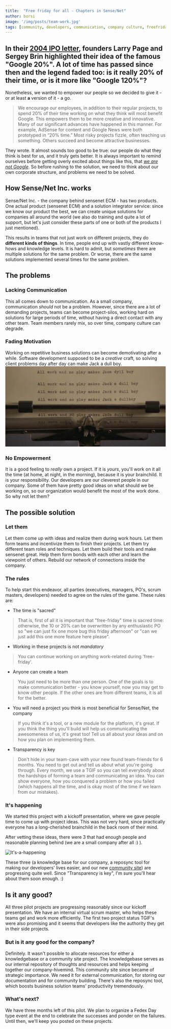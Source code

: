 ```yaml
---
title:  "Free friday for all - Chapters in Sense/Net"
author: borsi
image: '/img/posts/team-work.jpg'
tags: [community, developers, communication, company culture, freefriday]
---
```

In their [2004 IPO letter][64bbc0a2], founders Larry Page and Sergey Brin highlighted their idea of the famous "Google 20%". A lot of time has passed since then and the legend faded too: is it really 20% of their time, or is it more like "Google 120%"?
---

[64bbc0a2]: https://abc.xyz/investor/founders-letters/2004/ipo-letter.html "Google IPO letter"

Nonetheless, we wanted to empower our people so we decided to give it - or at least **a** version of it - a go.

> We encourage our employees, in addition to their regular projects, to spend 20% of their time working on what they think will most benefit Google. This empowers them to be more creative and innovative. Many of our significant advances have happened in this manner. For example, AdSense for content and Google News were both prototyped in “20% time.” Most risky projects fizzle, often teaching us something. Others succeed and become attractive businesses.

They wrote. It almost sounds too good to be true: our people do what they think is best for us, and it truly gets better. It is always important to remind ourselves before getting overly excited about things like this, that _[we are not Google][bfca94a4]_. So before rushing to the solution, we need to think about our own corporate structure, and problems we need to be solved.

  [bfca94a4]: https://blog.bradfieldcs.com/you-are-not-google-84912cf44afb "You are not google - Ozan Onay"

## How Sense/Net Inc. works

Sense/Net Inc. - the company behind sensenet ECM - has two products. One actual product (sensenet ECM) and a solution integrator service: since we know our product the best, we can create unique solutions for companies all around the world (we also do training and quite a lot of support, but let's just consider these parts of one or both of the products I just mentioned).

This results in teams that not just work on different projects, they do **different kinds of things**. In time, people end up with vastly different know-hows and knowledge levels. It is hard to admit, but _sometimes_ there are multiple solutions for the same problem. Or worse, there are the same solutions implemented several times for the same problem.

## The problems

### Lacking Communication

This all comes down to communication. As a small company, communication _should_ not be a problem. However, since there are a lot of demanding projects, teams can become project-silos, working hard on solutions for large periods of time, without having a direct contact with any other team. Team members rarely mix, so over time, company culture can degrade.

### Fading Motivation

Working on repetitive business solutions can become demotivating after a while. Software development supposed to be a _creative_ craft, so solving client problems day after day can make Jack a dull boy.
![All work and no play makes Jaca dyll boy](../img/all_work_and_no_play.png)

### No Empowerment

It is a good feeling to _really_ own a project. If it is _yours_, you'll work on it all the time (at home, at night, in the morning), because it is your brainchild. It is your responsibility. Our developers are our cleverest people in our company. Some of them have pretty good ideas on what should we be working on, so our organization would benefit the most of the work done. So why not let them?

## The possible solution

### Let them

Let them come up with ideas and realize them during work hours. Let them form teams and incentivize them to finish their projects. Let them try different team roles and techniques. Let them build their tools and make sensenet great. Help them form bonds with each other and learn the viewpoint of others. Rebuild our network of connections inside the company.

### The rules

To help start this endeavor, all parties (executives, managers, PO's, scrum masters, developers) needed to agree on the rules of the game. These rules are:

- The time is "sacred"
> That is, first of all it is important that "free-friday" time is sacred time: otherwise, the 10 or 20% can be overwritten by any enthusiastic PO so "we can just fix one more bug this friday afternoon" or "can we just add this one more feature here please".

- Working in these projects is not *mandatory*
> You can continue working on anything work-related during 'free-friday'.

- Anyone can create a team
> You just need to be more than one person. One of the goals is to make communication better - you know yourself, now you may get to know other people. If the other ones are from different teams, it is all for the better.

- You will need a project you think is most beneficial for Sense/Net, the company
> If you think it's a tool, or a new module for the platform, it's great. If you think the thing you'll build will help us communicating the awesomeness of us, it's great too! Tell us all about your ideas and on how you plan on implementing them.

- Transparency is key
> Don't hide in your team-cave with your new found team-friends for 6 months. You need to get out and tell us about what you're going through. Every month, we use a TGIF so you can tell everybody about the hardships of forming a team and communicating an idea. You can show everyone, how you conquered a problem or how you failed (which happens all the time, and is okay most of the time if we learn from our mistakes).

### It's happening

We started this project with a kickoff presentation, where we gave people time to come up with project ideas. This was not very hard, since practically everyone has a long-cherished brainchild in the back room of their mind.

After vetting these ideas, there were 3 that had enough people and reasonable planning behind (we are a small company after all :) ).

![It's-a-happening](https://media.giphy.com/media/rl0FOxdz7CcxO/giphy.gif)

These three (a knowledge base for our company, a reposync tool for making our developers' lives easier, and our new [community site][232da02d]) are progressing quite well. Since "Transparency is key", I'm sure you'll hear about them soon enough. :)

  [232da02d]: http://community.sensenet.com "This blog is there, too. This new learning amazes me, Sir Bedevere. Explain again how sheep's bladders may be employed to prevent earthquakes."

## Is it any good?

All three pilot projects are progressing reasonably since our kickoff presentation. We have an internal virtual scrum master, who helps these teams gel and work more efficiently. The first two project status TGIF's were also promising and it seems that developers like the authority they get in their side projects.

### But is it any good for **the company**?

Definitely. It wasn't possible to allocate resources for either a knowledgebase or a community site project. The knowledgebase serves as our internal repository of thoughts and resources and helps keeping together our company-hivemind. This community site since became of strategic importance. We need it for external communication, for storing our documentation and for community building. There's also the reposync tool, which boosts business solution teams' productivity tremendously.

### What's next?

We have three months left of this pilot. We plan to organize a Fedex Day type event at the end to celebrate the successes and ponder on the failures. Until then, we'll keep you posted on these projects.
